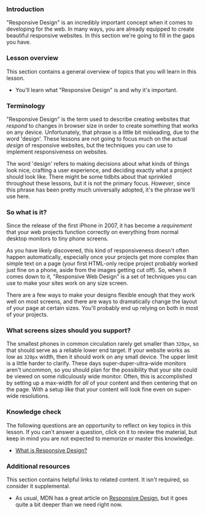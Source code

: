 ### Introduction

"Responsive Design" is an incredibly important concept when it comes to developing for the web. In many ways, you are already equipped to create beautiful responsive websites. In this section we're going to fill in the gaps you have.

### Lesson overview

This section contains a general overview of topics that you will learn in this lesson.

- You'll learn what "Responsive Design" is and why it's important.

### Terminology

"Responsive Design" is the term used to describe creating websites that *respond* to changes in browser size in order to create something that works on any device. Unfortunately, that phrase is a little bit misleading, due to the word 'design'. These lessons are not going to focus much on the actual *design* of responsive websites, but the techniques you can use to implement responsiveness on websites.

The word 'design' refers to making decisions about what kinds of things look nice, crafting a user experience, and deciding exactly what a project should look like. There might be some tidbits about that sprinkled throughout these lessons, but it is not the primary focus. *However*, since this phrase has been pretty much universally adopted, it's the phrase we'll use here.

### So what is it?

Since the release of the first iPhone in 2007, it has become a *requirement* that your web projects function correctly on everything from normal desktop monitors to tiny phone screens.

As you have likely discovered, this kind of responsiveness doesn't often happen automatically, especially once your projects get more complex than simple text on a page (your first HTML-only recipe project probably worked just fine on a phone, aside from the images getting cut off). So, when it comes down to it, <span id='what-is-responsive-design'>"Responsive Web Design" is a set of techniques you can use to make your sites work on any size screen.</span>

There are a few ways to make your designs flexible enough that they work well on most screens, and there are ways to dramatically change the layout of your page at certain sizes. You'll probably end up relying on both in most of your projects.

### What screens sizes should you support?

The smallest phones in common circulation rarely get smaller than `320px`, so that should serve as a reliable lower end target. If your website works as low as `320px` width, then it should work on any small device. The upper limit is a little harder to clarify. These days super-duper-ultra-wide monitors aren't uncommon, so you should plan for the possibility that your site could be viewed on some ridiculously wide monitor. Often, this is accomplished by setting up a max-width for *all* of your content and then centering that on the page. With a setup like that your content will look fine even on super-wide resolutions.

### Knowledge check

The following questions are an opportunity to reflect on key topics in this lesson. If you can't answer a question, click on it to review the material, but keep in mind you are not expected to memorize or master this knowledge.

- [What is Responsive Design?](#what-is-responsive-design)

### Additional resources

This section contains helpful links to related content. It isn't required, so consider it supplemental.

- As usual, MDN has a great article on [Responsive Design](https://developer.mozilla.org/en-US/docs/Learn/CSS/CSS_layout/Responsive_Design), but it goes quite a bit deeper than we need right now.
